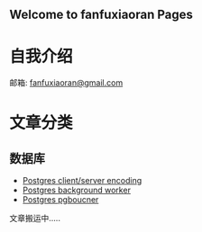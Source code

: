 ## Welcome to fanfuxiaoran Pages

# 自我介绍

  邮箱: fanfuxiaoran@gmail.com
# 文章分类
## 数据库
- [Postgres client/server encoding](gp_encoding.md)
- [Postgres background worker](bgworker.md)
- [Postgres pgboucner](pgbouncer.md)

文章搬运中.....
